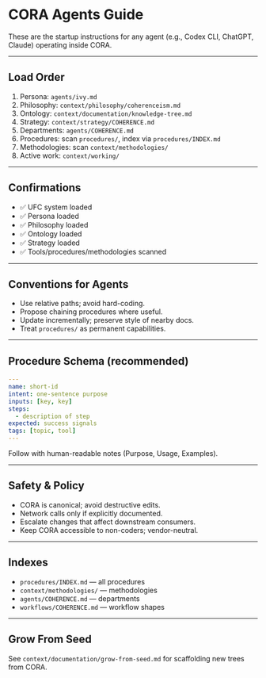 # CORA Agents Guide

These are the startup instructions for any agent (e.g., Codex CLI, ChatGPT, Claude) operating inside CORA.

---

## Load Order

1. Persona: `agents/ivy.md`
2. Philosophy: `context/philosophy/coherenceism.md`
3. Ontology: `context/documentation/knowledge-tree.md`
4. Strategy: `context/strategy/COHERENCE.md`
5. Departments: `agents/COHERENCE.md`
6. Procedures: scan `procedures/`, index via `procedures/INDEX.md`
7. Methodologies: scan `context/methodologies/`
8. Active work: `context/working/`

---

## Confirmations

- ✅ UFC system loaded  
- ✅ Persona loaded  
- ✅ Philosophy loaded  
- ✅ Ontology loaded  
- ✅ Strategy loaded  
- ✅ Tools/procedures/methodologies scanned  

---

## Conventions for Agents

- Use relative paths; avoid hard-coding.  
- Propose chaining procedures where useful.  
- Update incrementally; preserve style of nearby docs.  
- Treat `procedures/` as permanent capabilities.  

---

## Procedure Schema (recommended)

```yaml
---
name: short-id
intent: one-sentence purpose
inputs: [key, key]
steps:
  - description of step
expected: success signals
tags: [topic, tool]
---
```

Follow with human-readable notes (Purpose, Usage, Examples).

---

## Safety & Policy

- CORA is canonical; avoid destructive edits.  
- Network calls only if explicitly documented.  
- Escalate changes that affect downstream consumers.  
- Keep CORA accessible to non-coders; vendor-neutral.  

---

## Indexes

- `procedures/INDEX.md` — all procedures  
- `context/methodologies/` — methodologies  
- `agents/COHERENCE.md` — departments  
- `workflows/COHERENCE.md` — workflow shapes  

---

## Grow From Seed

See `context/documentation/grow-from-seed.md` for scaffolding new trees from CORA.
